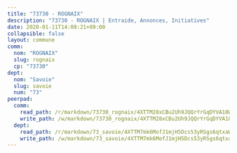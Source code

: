 ```yaml
---
title: "73730 - ROGNAIX"
description: "73730 - ROGNAIX | Entraide, Annonces, Initiatives"
date: 2020-01-11T14:09:21+09:00
collapsible: false
layout: commune
comm:
  nom: "ROGNAIX"
  slug: rognaix
  cp: "73730"
dept:
  nom: "Savoie"
  slug: savoie
  num: "73"
peerpad:
  comm:
    read_path: /r/markdown/73730_rognaix/4XTTM28xCBu2Uh9JQQrYrGqDYVA18WYU35TqZjGQKSPjBpkNo
    write_path: /w/markdown/73730_rognaix/4XTTM28xCBu2Uh9JQQrYrGqDYVA18WYU35TqZjGQKSPjBpkNo-K3TgTo9GZeVcZPjUFb76LrpudKwjsHfAwDud4Pf6HGPJrRx74PGRF4vPUZ4HTond929hDyztTBh9bqEnfK37kYVcTcV2fcU9iAKrE42Zh3eJfw2KGms5hgxxDryiTagRC1BFsj9D
  dept:
    read_path: /r/markdown/73_savoie/4XTTM7mk6MofJ1mjH5Dcs53yRSgs6qtxaWYjKD54ttqHGEMur
    write_path: /w/markdown/73_savoie/4XTTM7mk6MofJ1mjH5Dcs53yRSgs6qtxaWYjKD54ttqHGEMur-K3TgTorsK1WLw8S2EgnkoX8tJEgZgam6ANhvqrVqNfiz9fX8kbMKu5AF1rqzXyxMRZgoVPrb5EERe3PeBhqF1SBfP5G1PJnvsDUF2LQSxevobpkDM4djQDebTYoo6Yx53thenJpY
---
```


